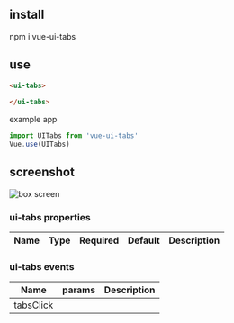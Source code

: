## install

npm i vue-ui-tabs

## use

```html
<ui-tabs>
  
</ui-tabs>
```

example app

```js
import UITabs from 'vue-ui-tabs'
Vue.use(UITabs)
```

## screenshot
![box screen](demo/screenshot/ui-tabs.png)

### ui-tabs properties
| Name   | Type  | Required | Default | Description |
| ------ |:-----:| :---------:| --------|:---------|


### ui-tabs events
| Name   | params | Description |
| ------ |:-----:|:---------|
| tabsClick |   |  |
